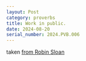 ```yaml
---
layout: Post
category: proverbs
title: Work in public.
date: 2024-08-20
serial_number: 2024.PVB.006
---
```

taken [from Robin Sloan](https://www.joshbeckman.org/notes/623290113)
